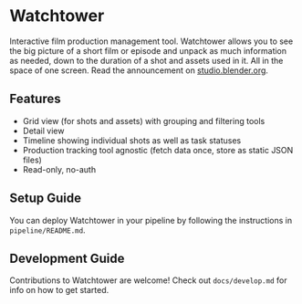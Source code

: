 # Watchtower

Interactive film production management tool. Watchtower allows you to see the big picture of a 
short film or episode and unpack as much information as needed, down to the duration of a shot and
assets used in it. All in the space of one screen. Read the announcement on 
[studio.blender.org](https://studio.blender.org/blog/introducing-watchtower/).

## Features

* Grid view (for shots and assets) with grouping and filtering tools
* Detail view
* Timeline showing individual shots as well as task statuses
* Production tracking tool agnostic (fetch data once, store as static JSON files)
* Read-only, no-auth

## Setup Guide

You can deploy Watchtower in your pipeline by following the instructions in `pipeline/README.md`.

## Development Guide

Contributions to Watchtower are welcome! Check out `docs/develop.md` for info on how to get
started.


